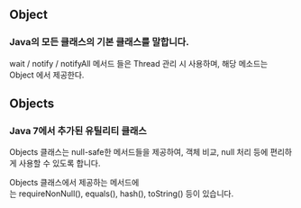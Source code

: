 ## Object
### Java의 모든 클래스의 기본 클래스를 말합니다.

wait / notify / notifyAll 메서드 들은 Thread 관리 시 사용하며, 해당 메소드는 Object 에서 제공한다.


## Objects
### Java 7에서 추가된 유틸리티 클래스
Objects 클래스는 null-safe한 메서드들을 제공하여, 객체 비교, null 처리 등에 편리하게 사용할 수 있도록 합니다.

Objects 클래스에서 제공하는 메서드에는 requireNonNull(), equals(), hash(), toString() 등이 있습니다.